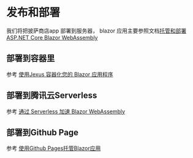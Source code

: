 # 发布和部署

我们将把披萨商店app 部署到服务器， blazor 应用主要参照文档[托管和部署 ASP.NET Core Blazor WebAssembly](https://docs.microsoft.com/zh-cn/aspnet/core/host-and-deploy/blazor/webassembly?view=aspnetcore-3.1)

## 部署到容器里

参考 [使用Jexus 容器化您的 Blazor 应用程序](https://www.cnblogs.com/shanyou/p/12826190.html)

## 部署到腾讯云Serverless

参考 [通过 Serverless 加速 Blazor WebAssembly](https://mp.weixin.qq.com/s/6lhUa6_d9fO4FNF_Ki0b6Q)

## 部署到Github Page
参考 [使用Github Pages托管Blazor应用](https://mp.weixin.qq.com/s/DSa4qW40ycKUTwgMSi1SgA)